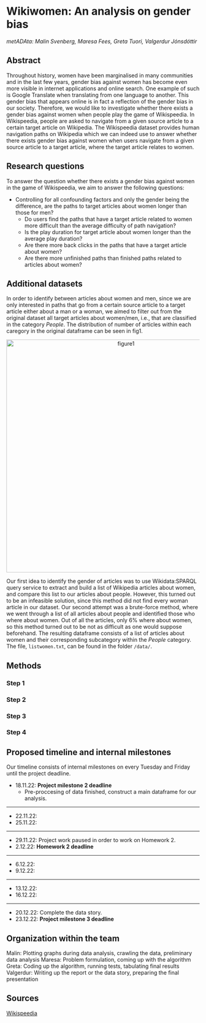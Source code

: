 # Wikiwomen: An analysis on gender bias
*metADAta: Malin Svenberg, Maresa Fees, Greta Tuori, Valgerdur Jónsdóttir*

## Abstract

Throughout history, women have been marginalised in many communities and in the last few years, gender bias against women has become even more visible in internet applications and online search. One example of such is Google Translate when translating from one language to another. This gender bias that appears online is in fact a reflection of the gender bias in our society. Therefore, we would like to investigate whether there exists a gender bias against women when people play the game of Wikispeedia. In Wikispeedia, people are asked to navigate from a given source article to a certain target article on Wikipedia. The Wikispeedia dataset provides human navigation paths on Wikipedia which we can indeed use to answer whether there exists gender bias against women when users navigate from a given source article to a target article, where the target article relates to women.

## Research questions

To answer the question whether there exists a gender bias against women in the game of Wikispeedia, we aim to answer the following questions:
- Controlling for all confounding factors and only the gender being the difference, are the paths to target articles about women longer than those for men?
    - Do users find the paths that have a target article related to women more difficult than the average difficulty of path navigation? 
    - Is the play duration for target article about women longer than the average play duration?
    - Are there more back clicks in the paths that have a target article about women? 
    - Are there more unfinished paths than finished paths related to articles about women?

## Additional datasets

In order to identify between articles about women and men, since we are only interested in paths that go from a certain source article to a target article either about a man or a woman, we aimed to filter out from the original dataset all target articles about women/men, i.e., that are classified in the category *People*. The distribution of number of articles within each caregory in the original dataframe can be seen in fig1. 

<p align="center">
<img width="608" alt="figure1" src="https://user-images.githubusercontent.com/52750379/202448394-cdcae697-d452-4b8f-be9e-dda58278e6c3.png">
</p>


Our first idea to identify the gender of articles was to use Wikidata:SPARQL query service to extract and build a list of Wikipedia articles about women, and compare this list to our articles about people. However, this turned out to be an infeasible solution, since this method did not find every woman article in our dataset. Our second attempt was a brute-force method, where we went through a list of all articles about people and identified those who where about women. Out of all the articles, only 6% where about women, so this method turned out to be not as difficult as one would suppose beforehand. The resulting dataframe consists of a list of articles about women and their corresponding subcategory within the *People* category. The file, `listwomen.txt`, can be found in the folder `/data/`.

## Methods

### Step 1

### Step 2

### Step 3

### Step 4

## Proposed timeline and internal milestones
Our timeline consists of internal milestones on every Tuesday and Friday until the project deadline.

- 18.11.22: **Project milestone 2 deadline**
    - Pre-proccesing of data finished, construct a main dataframe for our analysis.
---
- 22.11.22: 
- 25.11.22:
---
- 29.11.22: Project work paused in order to work on Homework 2.
- 2.12.22: **Homework 2 deadline**
---
- 6.12.22: 
- 9.12.22: 
---
- 13.12.22:
- 16.12.22:
---
- 20.12.22: Complete the data story.
- 23.12.22: **Project milestone 3 deadline**

## Organization within the team

Malin: Plotting graphs during data analysis, crawling the data, preliminary data analysis
Maresa: Problem formulation, coming up with the algorithm
Greta: Coding up the algorithm, running tests, tabulating final results
Valgerdur: Writing up the report or the data story, preparing the final presentation


## Sources
[Wikispeedia](https://snap.stanford.edu/data/wikispeedia.html)
